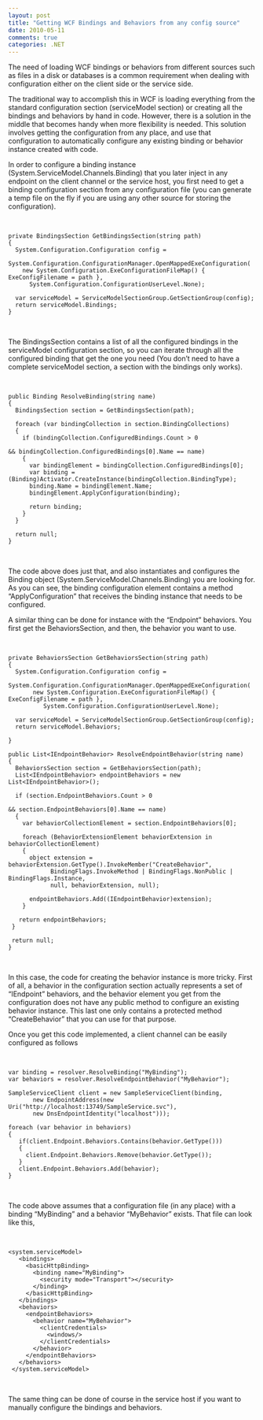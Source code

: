 ```yaml
---
layout: post
title: "Getting WCF Bindings and Behaviors from any config source"
date: 2010-05-11
comments: true
categories: .NET
---
```


The need of loading WCF bindings or behaviors from different sources
such as files in a disk or databases is a common requirement when
dealing with configuration either on the client side or the service
side.

The traditional way to accomplish this in WCF is loading everything from
the standard configuration section (serviceModel section) or creating
all the bindings and behaviors by hand in code. However, there is a
solution in the middle that becomes handy when more flexibility is
needed. This solution involves getting the configuration from any place,
and use that configuration to automatically configure any existing
binding or behavior instance created with code. 

In order to configure a binding instance
(System.ServiceModel.Channels.Binding) that you later inject in any
endpoint on the client channel or the service host, you first need to
get a binding configuration section from any configuration file (you can
generate a temp file on the fly if you are using any other source for
storing the configuration).

 

~~~~ {.code}
private BindingsSection GetBindingsSection(string path)
{
  System.Configuration.Configuration config = 
~~~~

~~~~ {.code}
System.Configuration.ConfigurationManager.OpenMappedExeConfiguration(
    new System.Configuration.ExeConfigurationFileMap() { ExeConfigFilename = path },
      System.Configuration.ConfigurationUserLevel.None);

  var serviceModel = ServiceModelSectionGroup.GetSectionGroup(config);
  return serviceModel.Bindings;
}
~~~~

[](http://11011.net/software/vspaste)

 

The BindingsSection contains a list of all the configured bindings in
the serviceModel configuration section, so you can iterate through all
the configured binding that get the one you need (You don’t need to have
a complete serviceModel section, a section with the bindings only
works).

 

~~~~ {.code}
public Binding ResolveBinding(string name)
{
  BindingsSection section = GetBindingsSection(path);

  foreach (var bindingCollection in section.BindingCollections)
  {
    if (bindingCollection.ConfiguredBindings.Count > 0 
~~~~

~~~~ {.code}
&& bindingCollection.ConfiguredBindings[0].Name == name)
    {
      var bindingElement = bindingCollection.ConfiguredBindings[0];
      var binding = (Binding)Activator.CreateInstance(bindingCollection.BindingType);
      binding.Name = bindingElement.Name;
      bindingElement.ApplyConfiguration(binding);

      return binding;
    }
  }

  return null;
}
~~~~

[](http://11011.net/software/vspaste)

 

The code above does just that, and also instantiates and configures the
Binding object (System.ServiceModel.Channels.Binding) you are looking
for. As you can see, the binding configuration element contains a method
“ApplyConfiguration” that receives the binding instance that needs to be
configured.

A similar thing can be done for instance with the “Endpoint” behaviors.
You first get the BehaviorsSection, and then, the behavior you want to
use.

 

~~~~ {.code}
private BehaviorsSection GetBehaviorsSection(string path)
{
  System.Configuration.Configuration config = 
~~~~

~~~~ {.code}
System.Configuration.ConfigurationManager.OpenMappedExeConfiguration(
       new System.Configuration.ExeConfigurationFileMap() { ExeConfigFilename = path },
          System.Configuration.ConfigurationUserLevel.None);

  var serviceModel = ServiceModelSectionGroup.GetSectionGroup(config);
  return serviceModel.Behaviors;

}
~~~~

~~~~ {.code}
public List<IEndpointBehavior> ResolveEndpointBehavior(string name)
{
  BehaviorsSection section = GetBehaviorsSection(path);
  List<IEndpointBehavior> endpointBehaviors = new List<IEndpointBehavior>();

  if (section.EndpointBehaviors.Count > 0 
~~~~

~~~~ {.code}
&& section.EndpointBehaviors[0].Name == name)
  {
    var behaviorCollectionElement = section.EndpointBehaviors[0];

    foreach (BehaviorExtensionElement behaviorExtension in behaviorCollectionElement)
    {
      object extension = behaviorExtension.GetType().InvokeMember("CreateBehavior",
            BindingFlags.InvokeMethod | BindingFlags.NonPublic | BindingFlags.Instance,
            null, behaviorExtension, null);

      endpointBehaviors.Add((IEndpointBehavior)extension);
    }

   return endpointBehaviors;
 }

 return null;
}
~~~~

[](http://11011.net/software/vspaste)

 

In this case, the code for creating the behavior instance is more
tricky. First of all, a behavior in the configuration section actually
represents a set of “IEndpoint” behaviors, and the behavior element you
get from the configuration does not have any public method to configure
an existing behavior instance. This last one only contains a protected
method “CreateBehavior” that you can use for that purpose.

Once you get this code implemented, a client channel can be easily
configured as follows

 

~~~~ {.code}
var binding = resolver.ResolveBinding("MyBinding");
var behaviors = resolver.ResolveEndpointBehavior("MyBehavior");

SampleServiceClient client = new SampleServiceClient(binding, 
       new EndpointAddress(new Uri("http://localhost:13749/SampleService.svc"),
       new DnsEndpointIdentity("localhost")));
            
foreach (var behavior in behaviors)
{
   if(client.Endpoint.Behaviors.Contains(behavior.GetType()))
   {
     client.Endpoint.Behaviors.Remove(behavior.GetType());
   }
   client.Endpoint.Behaviors.Add(behavior);
}
~~~~

 

The code above assumes that a configuration file (in any place) with a
binding “MyBinding” and a behavior “MyBehavior” exists. That file can
look like this,

 

~~~~ {.code}
<system.serviceModel>
   <bindings>
     <basicHttpBinding>
       <binding name="MyBinding">
         <security mode="Transport"></security>
       </binding>
     </basicHttpBinding>
   </bindings>
   <behaviors>
     <endpointBehaviors>
       <behavior name="MyBehavior">
         <clientCredentials>
           <windows/>
         </clientCredentials>
       </behavior>
     </endpointBehaviors>
   </behaviors>
 </system.serviceModel>
~~~~

[](http://11011.net/software/vspaste)

 

The same thing can be done of course in the service host if you want to
manually configure the bindings and behaviors.

[](http://11011.net/software/vspaste) 


